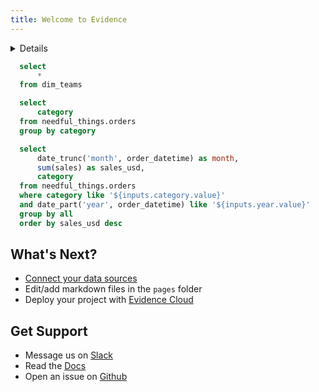 ```yaml
---
title: Welcome to Evidence
---
```


<Details title='How to edit this page'>

  This page can be found in your project at `/pages/index.md`. Make a change to the markdown file and save it to see the change take effect in your browser.
</Details>

```sql teams
  select
      *
  from dim_teams
```

```sql categories
  select
      category
  from needful_things.orders
  group by category
```

<Dropdown data={categories} name=category value=category>
    <DropdownOption value="%" valueLabel="All Categories"/>
</Dropdown>

<Dropdown name=year>
    <DropdownOption value=% valueLabel="All Years"/>
    <DropdownOption value=2019/>
    <DropdownOption value=2020/>
    <DropdownOption value=2021/>
</Dropdown>

```sql orders_by_category
  select 
      date_trunc('month', order_datetime) as month,
      sum(sales) as sales_usd,
      category
  from needful_things.orders
  where category like '${inputs.category.value}'
  and date_part('year', order_datetime) like '${inputs.year.value}'
  group by all
  order by sales_usd desc
```

<BarChart
    data={orders_by_category}
    title="Sales by Month, {inputs.category.label}"
    x=month
    y=sales_usd
    series=category
/>

## What's Next?
- [Connect your data sources](settings)
- Edit/add markdown files in the `pages` folder
- Deploy your project with [Evidence Cloud](https://evidence.dev/cloud)

## Get Support
- Message us on [Slack](https://slack.evidence.dev/)
- Read the [Docs](https://docs.evidence.dev/)
- Open an issue on [Github](https://github.com/evidence-dev/evidence)
